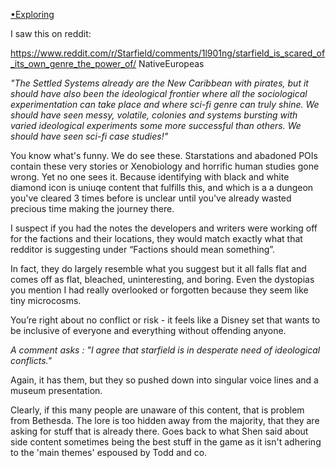 [•Exploring](Exploring/•Exploring.md)

I saw this on reddit:

https://www.reddit.com/r/Starfield/comments/1l901ng/starfield_is_scared_of_its_own_genre_the_power_of/
NativeEuropeas

*"The Settled Systems already are the New Caribbean with pirates, but it should have also been the ideological frontier where all the sociological experimentation can take place and where sci-fi genre can truly shine. We should have seen messy, volatile, colonies and systems bursting with varied ideological experiments some more successful than others. We should have seen sci-fi case studies!"*

You know what's funny. We do see these. Starstations and abadoned POIs contain these very stories or Xenobiology and horrific human studies gone wrong. Yet no one sees it. Because identifying with black and white diamond icon is uniuqe content that fulfills this, and which is a a dungeon you've cleared 3 times before is unclear until you've already wasted precious time making the journey there. 

I suspect if you had the notes the developers and writers were working off for the factions and their locations, they would match exactly what that redditor is  suggesting under “Factions should mean something”.

In fact, they do largely resemble what you suggest but it all falls flat and comes off as flat, bleached, uninteresting, and boring.
Even the dystopias you mention I had really overlooked or forgotten because they seem like tiny microcosms.

You’re right about no conflict or risk - it feels like a Disney set that wants to be inclusive of everyone and everything without offending anyone.

*A comment asks : "I agree that starfield is in desperate need of ideological conflicts."*

Again, it has them, but they so pushed down into singular voice lines and a museum presentation. 

Clearly, if this many people are unaware of this content, that is problem from Bethesda. The lore is too hidden away from the majority, that they are asking for stuff that is already there.
	Goes back to what Shen said about side content sometimes being the best stuff in the game as it isn't adhering to the 'main themes' espoused by Todd and co.